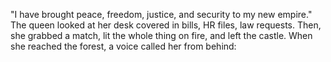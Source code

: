 "I have brought peace, freedom, justice, and security to my new empire."
The queen looked at her desk covered in bills, HR files, law requests.
Then, she grabbed a match, lit the whole thing on fire, and left the castle.
When she reached the forest, a voice called her from behind:
